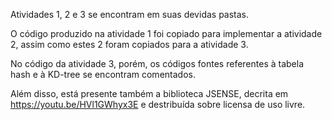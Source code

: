 Atividades 1, 2 e 3 se encontram em suas devidas pastas.

O código produzido na atividade 1 foi copiado para implementar a atividade 2, assim como estes 2 foram copiados para a atividade 3.

No código da atividade 3, porém, os códigos fontes referentes à tabela hash e à KD-tree se encontram comentados.

Além disso, está presente também a biblioteca JSENSE, decrita em https://youtu.be/HVl1GWhyx3E e destribuída sobre licensa de uso livre.
